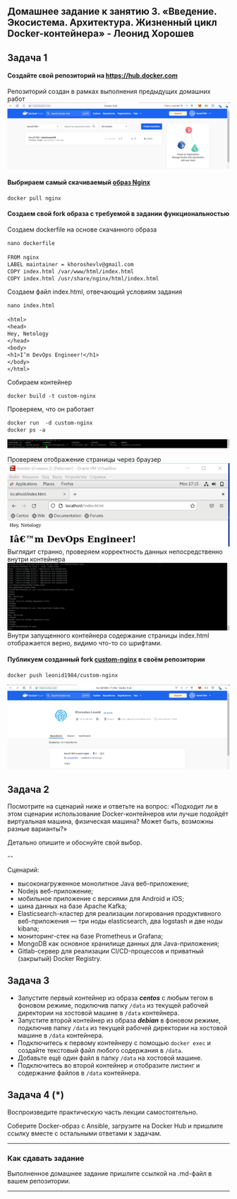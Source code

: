 ## Домашнее задание к занятию 3. «Введение. Экосистема. Архитектура. Жизненный цикл Docker-контейнера» - Леонид Хорошев


## Задача 1

#### Cоздайте свой репозиторий на https://hub.docker.com

Репозиторий создан в рамках выполнения предыдущих домашних работ
![Alt text](https://github.com/LeonidKhoroshev/virtd-homeworks/blob/main/05-virt-03-docker/docker/docker1.png)

#### Выбрираем самый скачиваемый [образ Nginx](https://hub.docker.com/_/nginx)
```
docker pull nginx
```
#### Cоздаем свой fork образа с требуемой в задании функциональностью

Создаем dockerfile на основе скачанного образа
```
nano dockerfile

FROM nginx
LABEL maintainer = khoroshevlv@gmail.com
COPY index.html /var/www/html/index.html
COPY index.html /usr/share/nginx/html/index.html
```

Создаем файл index.html, отвечающий условиям задания
```
nano index.html

<html>
<head>
Hey, Netology
</head>
<body>
<h1>I’m DevOps Engineer!</h1>
</body>
</html>
```

Собираем контейнер
```
docker build -t custom-nginx
```

Проверяем, что он работает
```
docker run  -d custom-nginx
docker ps -a
```
![Alt text](https://github.com/LeonidKhoroshev/virtd-homeworks/blob/main/05-virt-03-docker/docker/docker2.png)

Проверяем отображение страницы через браузер
![Alt text](https://github.com/LeonidKhoroshev/virtd-homeworks/blob/main/05-virt-03-docker/docker/docker4.png)
Выглядит странно, проверяем корректность данных непосредственно внутри контейнера
![Alt text](https://github.com/LeonidKhoroshev/virtd-homeworks/blob/main/05-virt-03-docker/docker/docker5.png)
Внутри запущенного контейнера содержание страницы index.html отображается верно, видимо что-то со шрифтами.

#### Публикуем созданный fork [custom-nginx](https://hub.docker.com/r/leonid1984/custom-nginx) в своём репозитории
```
docker push leonid1984/custom-nginx
```
![Alt text](https://github.com/LeonidKhoroshev/virtd-homeworks/blob/main/05-virt-03-docker/docker/docker3.png)

## Задача 2

Посмотрите на сценарий ниже и ответьте на вопрос:
«Подходит ли в этом сценарии использование Docker-контейнеров или лучше подойдёт виртуальная машина, физическая машина? Может быть, возможны разные варианты?»

Детально опишите и обоснуйте свой выбор.

--

Сценарий:

- высоконагруженное монолитное Java веб-приложение;
- Nodejs веб-приложение;
- мобильное приложение c версиями для Android и iOS;
- шина данных на базе Apache Kafka;
- Elasticsearch-кластер для реализации логирования продуктивного веб-приложения — три ноды elasticsearch, два logstash и две ноды kibana;
- мониторинг-стек на базе Prometheus и Grafana;
- MongoDB как основное хранилище данных для Java-приложения;
- Gitlab-сервер для реализации CI/CD-процессов и приватный (закрытый) Docker Registry.

## Задача 3

- Запустите первый контейнер из образа ***centos*** c любым тегом в фоновом режиме, подключив папку ```/data``` из текущей рабочей директории на хостовой машине в ```/data``` контейнера.
- Запустите второй контейнер из образа ***debian*** в фоновом режиме, подключив папку ```/data``` из текущей рабочей директории на хостовой машине в ```/data``` контейнера.
- Подключитесь к первому контейнеру с помощью ```docker exec``` и создайте текстовый файл любого содержания в ```/data```.
- Добавьте ещё один файл в папку ```/data``` на хостовой машине.
- Подключитесь во второй контейнер и отобразите листинг и содержание файлов в ```/data``` контейнера.

## Задача 4 (*)

Воспроизведите практическую часть лекции самостоятельно.

Соберите Docker-образ с Ansible, загрузите на Docker Hub и пришлите ссылку вместе с остальными ответами к задачам.


---

### Как cдавать задание

Выполненное домашнее задание пришлите ссылкой на .md-файл в вашем репозитории.

---


